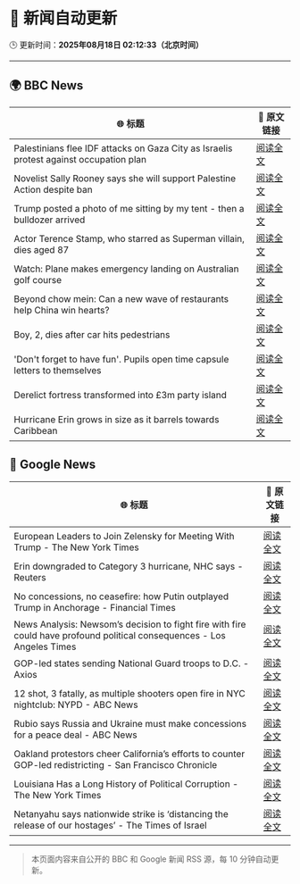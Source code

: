 # 🧠 新闻自动更新

🕒 更新时间：**2025年08月18日 02:12:33（北京时间）**

---

## 🌍 BBC News

| 🌐 标题 | 🔗 原文链接 |
|--------|-------------|
| Palestinians flee IDF attacks on Gaza City as Israelis protest against occupation plan | [阅读全文](https://www.bbc.com/news/articles/c2018wx3zlgo?at_medium=RSS&at_campaign=rss) |
| Novelist Sally Rooney says she will support Palestine Action despite ban | [阅读全文](https://www.bbc.com/news/articles/cp94jz0y7ygo?at_medium=RSS&at_campaign=rss) |
| Trump posted a photo of me sitting by my tent - then a bulldozer arrived | [阅读全文](https://www.bbc.com/news/articles/cx2x39d2jxvo?at_medium=RSS&at_campaign=rss) |
| Actor Terence Stamp, who starred as Superman villain, dies aged 87 | [阅读全文](https://www.bbc.com/news/articles/c39d41g7nmlo?at_medium=RSS&at_campaign=rss) |
| Watch: Plane makes emergency landing on Australian golf course | [阅读全文](https://www.bbc.com/news/videos/cp892124ndqo?at_medium=RSS&at_campaign=rss) |
| Beyond chow mein: Can a new wave of restaurants help China win hearts? | [阅读全文](https://www.bbc.com/news/articles/cy4dk1z02w7o?at_medium=RSS&at_campaign=rss) |
| Boy, 2, dies after car hits pedestrians | [阅读全文](https://www.bbc.com/news/articles/ckgylnwj79eo?at_medium=RSS&at_campaign=rss) |
| 'Don't forget to have fun'. Pupils open time capsule letters to themselves | [阅读全文](https://www.bbc.com/news/articles/c5y3e14xx0po?at_medium=RSS&at_campaign=rss) |
| Derelict fortress transformed into £3m party island | [阅读全文](https://www.bbc.com/news/articles/crm4er70410o?at_medium=RSS&at_campaign=rss) |
| Hurricane Erin grows in size as it barrels towards Caribbean | [阅读全文](https://www.bbc.com/news/articles/cdxyezqx4r5o?at_medium=RSS&at_campaign=rss) |

## 📰 Google News

| 🌐 标题 | 🔗 原文链接 |
|--------|-------------|
| European Leaders to Join Zelensky for Meeting With Trump - The New York Times | [阅读全文](https://news.google.com/rss/articles/CBMilgFBVV95cUxQYUxIdTlKLWt0UTFsaTRldE9VOGc2UzJZVjVRekwtT3Y0SnphZGV3OEg3ZXh6b2FCejJ4SEVaTl9fWHdreTlYa2FUalBSemphcy1SNldoSEVpbnRCdXY1VnB0cU5qV29iaVo2S1hObUxUcjdUdmg5VjVGak1TTmJMTERtSVZVZEt1UE9ncmlJNklxTTRsamc?oc=5) |
| Erin downgraded to Category 3 hurricane, NHC says - Reuters | [阅读全文](https://news.google.com/rss/articles/CBMipAFBVV95cUxNYzVsVXdNQ3BPMDFtMW5MRmh1R2UyY25OeXJCZU9HVXZrVFJLa2xLLW5UU2FhZUlOOHhPc1R4dVFCS2RYN29lZS1UajkwZ2gzMTRWdGhDTnVWREJ1Q1RiQTRTVU5ZbHZtZGt3WnYyTjVXazFsaFJxRjJqeDAtZ1Jnc0k3UTdCYUNQMnl2WHdsQkVrSEpXdnVZWVJ2SUdFN01nZlY3UA?oc=5) |
| No concessions, no ceasefire: how Putin outplayed Trump in Anchorage - Financial Times | [阅读全文](https://news.google.com/rss/articles/CBMicEFVX3lxTE14Y09IUjl1V2xVUGo2d21jYWJicHhUYzRLVExKYmhrc2wxUnhmakpkQURlNnlicnNGM3hBXzNUQVg2QU13Yzdra1VtR3NMYVlHSHRHaXlBVmxvYW11cUlQRWdKTjllQTg5MWFRakpCUmQ?oc=5) |
| News Analysis: Newsom’s decision to fight fire with fire could have profound political consequences - Los Angeles Times | [阅读全文](https://news.google.com/rss/articles/CBMi0AFBVV95cUxNY0pZeTZYaExwVV9WUGItdkF6MllGQVFhTE5zUVN6YzdKSVhHUVZGYS1URWpMVExQbVpwOTVoYXctdXVhVXA4c2RmaC1yUnF2aVRSX2d6d283cFpmUjR5YUFlY282OE5CZzRnTTRWd1JWU3ZkOVRudWZ3bWZoZXN5aWJHWEFxbVg0bWc1bFBCNGhWUzhMdHQwSnp4clh4c3hDTnRrRnNwbTZ6aEJUMmpSenRVS1I2UnpQSjdOckdHNmw1WkJ1RnhvNng3LVBaZ01K?oc=5) |
| GOP-led states sending National Guard troops to D.C. - Axios | [阅读全文](https://news.google.com/rss/articles/CBMie0FVX3lxTE5XVVpjVFRlQk1weTZOcDZUbHp4TkJhVk51OE84X2hGRjZpU2hqcUpsclJrOW85RnNOMkZ6RFA5VER1ZlpBVC1jaHRKdzU3MUdyTmo5djZLejV2bjNuZGtsWjQ4Z0x2VTJJbzJ4MlhxVDVzcTNUZzc1VV8xNA?oc=5) |
| 12 shot, 3 fatally, as multiple shooters open fire in NYC nightclub: NYPD - ABC News | [阅读全文](https://news.google.com/rss/articles/CBMikgFBVV95cUxOWUw4OFMzLTZVZHNRSUo3RXJ5aVRPV0RfcnpxVDBSLUVMTlV5T3FPTEJpTXF5SkoxNS05ekU2OU40WDc5UGtDdHVsVEkxOEtCblpJXzdHOTJlbkliQ0NId1Y3ZFFBMUZJeVo5Mm0wSG81T3RJZ0JRM2FONElDb09qX2h5clNTdWxSQng4YVY5ZU53UdIBlwFBVV95cUxNLUVFQWdSdEg5M1RXZk96cnlPSW1BRTF3OGZKZVFqdmZqRnhOOG52eVR1XzhseHJRQkpSQzJDSGRFc1RJeWwyYzNMQldNRUNGSjBnNEN6SVQyQ3oxNGk4cFk4VmE2ajFROUQwbTR6TUVLQWdvb3piNDltTWYtV3pReVZBZXhtZzhJNFhKYUlpM3g0VlRrTzVv?oc=5) |
| Rubio says Russia and Ukraine must make concessions for a peace deal - ABC News | [阅读全文](https://news.google.com/rss/articles/CBMimwFBVV95cUxQejVOVHNtenBEaEFJaXVYSHZfeXVVQXBjdEQ3UjMzdmdLTERsa0FpZnVfcFZ4Tk4yQU50YmwyRjJCZi03TC1Wa3VueXJLZ19vUHZIX1k3aWxJZmtGWkdhci1xaWZaVGFzaWx4YUxZdHltNEFnZmxTMXJPQmYwTGpMcUl3WGdKYnNjaHRZbFo3MHoxSGFUZ0lvaFRZNNIBoAFBVV95cUxPa0RXRDQ3enVyME1qLUV5cFFYeTljbUhkSnFWNXhtYk4zSnNjdnBGYjdPY2hEUUVGNTFLVll4RlAwMkFxblhibnhKZWdNTnNYbEhhVU1tZnpfbTdfb0hUN3VkNFBRZkJael8tNldLWTNCdnNxTzRxY1lmdTUzRC1BUTdOcE4xOWFybDlxUWQ5dXlTWEhXU1BvN2ZqLTVFOEhT?oc=5) |
| Oakland protestors cheer California’s efforts to counter GOP-led redistricting - San Francisco Chronicle | [阅读全文](https://news.google.com/rss/articles/CBMijwFBVV95cUxPQ1o0T2ZKbHNjTTFodnBIQy05UlktTmUyWURyVUVKY3RjMExZdmlqMy1wZ0dtclJFdFk1UzlhYjdUMHNYbDZjbkJzaXhQYmNpc29tUDl3VEdESkVoWGY4UUc2Um0wVlVEOXFMZTFRMmpKdU5UYTVKV2NiUUZQRVdZSXZ1QVdYUWJTZnRMX3pmdw?oc=5) |
| Louisiana Has a Long History of Political Corruption - The New York Times | [阅读全文](https://news.google.com/rss/articles/CBMiiAFBVV95cUxOOXVVZnVIMC1JMVB3SVphbVNqRkRPQTVqX0pfQ01nZkM3OWNEQkg2UHNxVTlrYWZCTTRUVTlrczR2NmR1VHp3R0xwS1FqME9XX05EQk1UakFTbTJ0QnNoUUZENUIyMHU2TnEtSDdNXzdrMWRUV2ctZEVaNFVUNWVNV05HNVh5dGRv?oc=5) |
| Netanyahu says nationwide strike is ‘distancing the release of our hostages’ - The Times of Israel | [阅读全文](https://news.google.com/rss/articles/CBMiqAFBVV95cUxQNUZLVHJGNjJ5ajZ1NFlFTFBuZjJNa2hFZ0FWNjNlaGRRb21KcUxsVGdoZmlZYXYtdk5jSF9FU0xoS20wMGRaVHRMQXlJU3ZqcTczQ2FmSE5kVzQzMmRlR3FncHA5QlhHRVprdE1WOUlaeHFNUzRZZzlHWXE5Y1NCZ0NIUHdtRURTMm1ubl9PcERtYUNDb3hxeXpSTFlpclQyUzNyWFMyWi3SAa4BQVVfeXFMTXFhazBmLUtxdkRMendfSVJDVFdrM1dEbm5ZMzEtWnlkTE4xdFQwcnRSYndhNHBoRks3dUNjUVdLN2h4QU5rOW83blBUblJYeWR5akY4aHREdkRfNkVIZWh5ay1YVmtxeGpuMkIybkFMNld6ek40S1dNUUd0cUE1aF8zaEk4dVdNS1Flbm5LN3JVLXpnOUwwdTlOQW80SnNkYVFLeXotVkZGMm5rYy1R?oc=5) |

---
> 本页面内容来自公开的 BBC 和 Google 新闻 RSS 源，每 10 分钟自动更新。